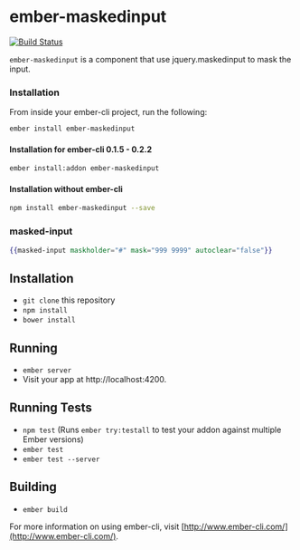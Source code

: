 # ember-maskedinput

[![Build Status](https://travis-ci.org/systembugtj/ember-maskedinput.svg)](https://travis-ci.org/systembugtj/ember-maskedinput)

`ember-maskedinput` is a component that use jquery.maskedinput to mask the input.

### Installation

From inside your ember-cli project, run the following:

```bash
ember install ember-maskedinput
```

#### Installation for ember-cli 0.1.5 - 0.2.2

```bash
ember install:addon ember-maskedinput
```

#### Installation without ember-cli

```bash
npm install ember-maskedinput --save
```

### masked-input

```hbs
{{masked-input maskholder="#" mask="999 9999" autoclear="false"}}
```


## Installation

* `git clone` this repository
* `npm install`
* `bower install`

## Running

* `ember server`
* Visit your app at http://localhost:4200.

## Running Tests

* `npm test` (Runs `ember try:testall` to test your addon against multiple Ember versions)
* `ember test`
* `ember test --server`

## Building

* `ember build`

For more information on using ember-cli, visit [http://www.ember-cli.com/](http://www.ember-cli.com/).
